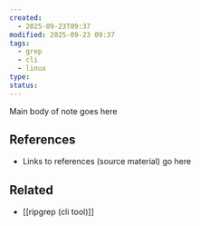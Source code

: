```yaml
---
created:
  - 2025-09-23T09:37
modified: 2025-09-23 09:37
tags:
  - grep
  - cli
  - linux
type:
status:
---
```

Main body of note goes here
## References

* Links to references (source material) go here
## Related
* [[ripgrep (cli tool)]]